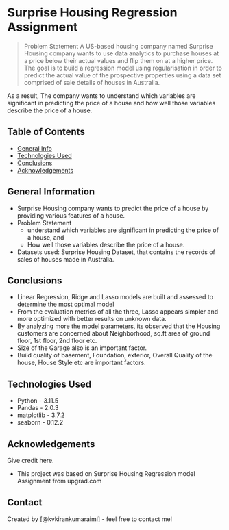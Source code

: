 # Surprise Housing Regression Assignment
> Problem Statement
A US-based housing company named Surprise Housing company wants to use data analytics to purchase houses at a price below their actual values and flip them on at a higher price. The goal is to build a regression model using regularisation in order to predict the actual value of the prospective properties using a data set comprised of sale details of houses in Australia.

As a result, The company wants to understand which variables are significant in predicting the price of a house and how well those variables describe the price of a house.


## Table of Contents
* [General Info](#general-information)
* [Technologies Used](#technologies-used)
* [Conclusions](#conclusions)
* [Acknowledgements](#acknowledgements)

## General Information
- Surprise Housing company wants to predict the price of a house by providing various features of a house.
- Problem Statement
	- understand which variables are significant in predicting the price of a house, and
	- How well those variables describe the price of a house.
- Datasets used: 
  Surprise Housing Dataset, that contains the records of sales of houses made in Australia.
	
## Conclusions
- Linear Regression, Ridge and Lasso models are built and assessed to determine the most optimal model
- From the evaluation metrics of all the three, Lasso appears simpler and more optimized with better results on unknown data.
- By analyzing more the model parameters, its observed that the Housing customers are concerned about Neighborhood, sq.ft area of ground floor, 1st floor, 2nd floor etc.
- Size of the Garage also is an important factor.
- Build quality of basement, Foundation, exterior, Overall Quality of the house, House Style etc are important factors.


## Technologies Used
- Python - 3.11.5
- Pandas - 2.0.3
- matplotlib - 3.7.2
- seaborn - 0.12.2

## Acknowledgements
Give credit here.
- This project was based on Surprise Housing Regression model Assignment from upgrad.com


## Contact
Created by [@kvkirankumaraiml] - feel free to contact me!


<!-- Optional -->
<!-- ## License -->
<!-- This project is open source and available under the [... License](). -->

<!-- You don't have to include all sections - just the one's relevant to your project -->
